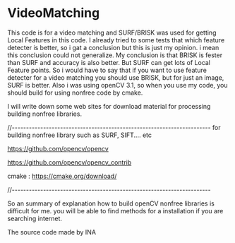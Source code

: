 # VideoMatching

 This code is for a video matching and SURF/BRISK was used for getting Local Features in this code. I already tried to some tests that which feature detecter is better, so i gat a conclusion but this is just my opinion. i mean this conclusion could not generalize. My conclusion is that BRISK is fester than SURF and accuracy is also better. But SURF can get lots of Local Feature points. So i would have to say that if you want to use feature detecter for a video matching you should use BRISK, but for just an image, SURF is better. Also i was using openCV 3.1, so when you use my code, you should build for using nonfree code by cmake. 

 I will write down some web sites for download material for processing building nonfree libraries.

//---------------------------------------------------------------------- for building nonfree library such as SURF, SIFT.... etc

https://github.com/opencv/opencv

https://github.com/opencv/opencv_contrib

cmake : https://cmake.org/download/ 

//----------------------------------------------------------------------

 So an summary of explanation how to build openCV nonfree libraries is difficult for me. you will be able to find methods for a installation if you are searching internet.

The source code made by INA 
